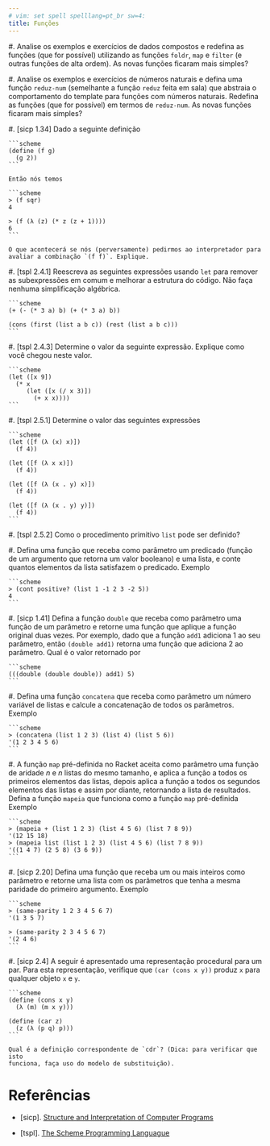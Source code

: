 ```yaml
---
# vim: set spell spelllang=pt_br sw=4:
title: Funções
---
```


#.  Analise os exemplos e exercícios de dados compostos e redefina as funções
    (que for possível) utilizando as funções `foldr`, `map` e `filter` (e
    outras funções de alta ordem). As novas funções ficaram mais simples?

#.  Analise os exemplos e exercícios de números naturais e defina uma função
    `reduz-num` (semelhante a função `reduz` feita em sala) que abstraia
    o comportamento do template para funções com números naturais. Redefina as
    funções (que for possível) em termos de `reduz-num`. As novas funções
    ficaram mais simples?

#.  [sicp 1.34] Dado a seguinte definição

    ```scheme
    (define (f g)
      (g 2))
    ```

    Então nós temos

    ```scheme
    > (f sqr)
    4

    > (f (λ (z) (* z (z + 1))))
    6
    ```

    O que acontecerá se nós (perversamente) pedirmos ao interpretador para
    avaliar a combinação `(f f)`. Explique.

#.  [tspl 2.4.1] Reescreva as seguintes expressões usando `let` para remover as
    subexpressões em comum e melhorar a estrutura do código. Não faça nenhuma
    simplificação algébrica.

    ```scheme
    (+ (- (* 3 a) b) (+ (* 3 a) b))

    (cons (first (list a b c)) (rest (list a b c)))
    ```

#.  [tspl 2.4.3] Determine o valor da seguinte expressão. Explique como você
    chegou neste valor.

    ```scheme
    (let ([x 9])
      (* x
         (let ([x (/ x 3)])
           (+ x x))))
    ```

#.  [tspl 2.5.1] Determine o valor das seguintes expressões

    ```scheme
    (let ([f (λ (x) x)])
      (f 4))

    (let ([f (λ x x)])
      (f 4))

    (let ([f (λ (x . y) x)])
      (f 4))

    (let ([f (λ (x . y) y)])
      (f 4))
    ```

#.  [tspl 2.5.2] Como o procedimento primitivo `list` pode ser definido?

#.  Defina uma função que receba como parâmetro um predicado (função de um
    argumento que retorna um valor booleano) e uma lista, e conte quantos
    elementos da lista satisfazem o predicado. Exemplo

    ```scheme
    > (cont positive? (list 1 -1 2 3 -2 5))
    4
    ```

#.  [sicp 1.41] Defina a função `double` que receba como parâmetro uma função
    de um parâmetro e retorne uma função que aplique a função original duas
    vezes. Por exemplo, dado que a função `add1` adiciona 1 ao seu parâmetro,
    então `(double add1)` retorna uma função que adiciona 2 ao parâmetro. Qual
    é o valor retornado por

    ```scheme
    (((double (double double)) add1) 5)
    ```

#.  Defina uma função `concatena` que receba como parâmetro um número variável
    de listas e calcule a concatenação de todos os parâmetros. Exemplo

    ```scheme
    > (concatena (list 1 2 3) (list 4) (list 5 6))
    '(1 2 3 4 5 6)
    ```

#.  A função `map` pré-definida no Racket aceita como parâmetro uma função de
    aridade $n$ e $n$ listas do mesmo tamanho, e aplica a função a todos os
    primeiros elementos das listas, depois aplica a função a todos os segundos
    elementos das listas e assim por diante, retornando a lista de resultados.
    Defina a função `mapeia` que funciona como a função `map` pré-definida
    Exemplo

    ```scheme
    > (mapeia + (list 1 2 3) (list 4 5 6) (list 7 8 9))
    '(12 15 18)
    > (mapeia list (list 1 2 3) (list 4 5 6) (list 7 8 9))
    '((1 4 7) (2 5 8) (3 6 9))
    ```

#.  [sicp 2.20] Defina uma função que receba um ou mais inteiros como parâmetro
    e retorne uma lista com os parâmetros que tenha a mesma paridade do
    primeiro argumento. Exemplo

    ```scheme
    > (same-parity 1 2 3 4 5 6 7)
    '(1 3 5 7)

    > (same-parity 2 3 4 5 6 7)
    '(2 4 6)
    ```

#.  [sicp 2.4] A seguir é apresentado uma representação procedural para um par.
    Para esta representação, verifique que `(car (cons x y))` produz `x` para
    qualquer objeto `x` e `y`.

    ```scheme
    (define (cons x y)
      (λ (m) (m x y)))

    (define (car z)
      (z (λ (p q) p)))
    ```

    Qual é a definição correspondente de `cdr`? (Dica: para verificar que isto
    funciona, faça uso do modelo de substituição).


# Referências

-   [sicp]. [Structure and Interpretation of Computer Programs](https://mitpress.mit.edu/sicp/)

-   [tspl]. [The Scheme Programming Languague](http://www.scheme.com/tspl4/)
